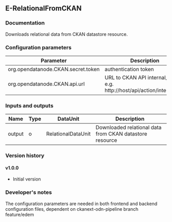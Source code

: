 E-RelationalFromCKAN
----------

### Documentation

Downloads relational data from CKAN datastore resource.

### Configuration parameters

|Parameter                        |Description                             |                                                        
|---------------------------------|----------------------------------------|
|org.opendatanode.CKAN.secret.token  |authentication token |
|org.opendatanode.CKAN.api.url       |URL to CKAN API internal_api, e.g. http://host/api/action/internal_api  |


### Inputs and outputs

|Name                |Type       |DataUnit                         |Description                        |
|--------------------|-----------|---------------------------------|-----------------------------------|
|output              |o          |RelationalDataUnit               |Downloaded relational data from CKAN datastore resource |


### Version history

#### v1.0.0
* Initial version


### Developer's notes

The configuration parameters are needed in both frontend and backend configuration files, dependent on ckanext-odn-pipeline branch feature/edem
